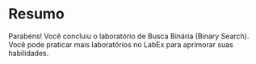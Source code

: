 # Resumo

Parabéns! Você concluiu o laboratório de Busca Binária (Binary Search). Você pode praticar mais laboratórios no LabEx para aprimorar suas habilidades.
